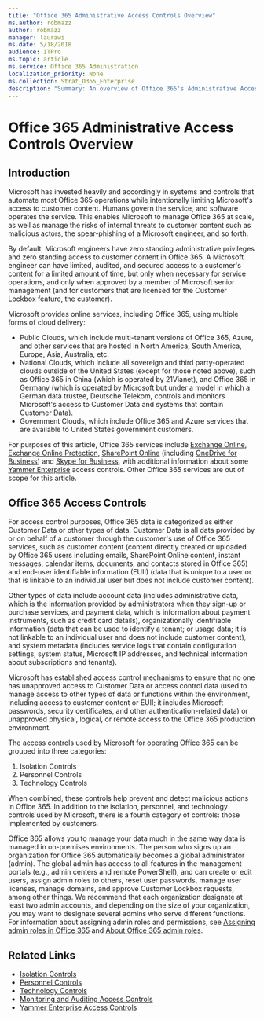 ```yaml
---
title: "Office 365 Administrative Access Controls Overview"
ms.author: robmazz
author: robmazz
manager: laurawi
ms.date: 5/18/2018
audience: ITPro
ms.topic: article
ms.service: Office 365 Administration
localization_priority: None
ms.collection: Strat_O365_Enterprise
description: "Summary: An overview of Office 365's Administrative Access Controls and data categorization."
---
```


# Office 365 Administrative Access Controls Overview 

## Introduction
Microsoft has invested heavily and accordingly in systems and controls that automate most Office 365 operations while intentionally limiting Microsoft's access to customer content. Humans govern the service, and software operates the service. This enables Microsoft to manage Office 365 at scale, as well as manage the risks of internal threats to customer content such as malicious actors, the spear-phishing of a Microsoft engineer, and so forth.

By default, Microsoft engineers have zero standing administrative privileges and zero standing access to customer content in Office 365. A Microsoft engineer can have limited, audited, and secured access to a customer's content for a limited amount of time, but only when necessary for service operations, and only when approved by a member of Microsoft senior management (and for customers that are licensed for the Customer Lockbox feature, the customer).

Microsoft provides online services, including Office 365, using multiple forms of cloud delivery:

- Public Clouds, which include multi-tenant versions of Office 365, Azure, and other services that are hosted in North America, South America, Europe, Asia, Australia, etc.
- National Clouds, which include all sovereign and third party-operated clouds outside of the United States (except for those noted above), such as Office 365 in China (which is operated by 21Vianet), and Office 365 in Germany (which is operated by Microsoft but under a model in which a German data trustee, Deutsche Telekom, controls and monitors Microsoft's access to Customer Data and systems that contain Customer Data).
- Government Clouds, which include Office 365 and Azure services that are available to United States government customers.

For purposes of this article, Office 365 services include [Exchange Online](https://technet.microsoft.com/en-us/library/exchange-online-service-description.aspx), [Exchange Online Protection](https://technet.microsoft.com/en-us/library/exchange-online-protection-service-description.aspx), [SharePoint Online](https://technet.microsoft.com/en-us/library/sharepoint-online-service-description.aspx) (including [OneDrive for Business](https://technet.microsoft.com/en-us/library/onedrive-for-business-service-description.aspx)) and [Skype for Business](https://technet.microsoft.com/en-us/library/skype-for-business-online-service-description.aspx), with additional information about some [Yammer Enterprise](https://technet.microsoft.com/en-us/library/yammer-service-description.aspx) access controls. Other Office 365 services are out of scope for this article.

## Office 365 Access Controls
For access control purposes, Office 365 data is categorized as either Customer Data or other types of data. Customer Data is all data provided by or on behalf of a customer through the customer's use of Office 365 services, such as customer content (content directly created or uploaded by Office 365 users including emails, SharePoint Online content, instant messages, calendar items, documents, and contacts stored in Office 365) and end-user identifiable information (EUII) (data that is unique to a user or that is linkable to an individual user but does not include customer content). 

Other types of data include account data (includes administrative data, which is the information provided by administrators when they sign-up or purchase services, and payment data, which is information about payment instruments, such as credit card details), organizationally identifiable information (data that can be used to identify a tenant; or usage data; it is not linkable to an individual user and does not include customer content), and system metadata (includes service logs that contain configuration settings, system status, Microsoft IP addresses, and technical information about subscriptions and tenants).

Microsoft has established access control mechanisms to ensure that no one has unapproved access to Customer Data or access control data (used to manage access to other types of data or functions within the environment, including access to customer content or EUII; it includes Microsoft passwords, security certificates, and other authentication-related data) or unapproved physical, logical, or remote access to the Office 365 production environment.

The access controls used by Microsoft for operating Office 365 can be grouped into three categories:
1.	Isolation Controls
2.	Personnel Controls
3.	Technology Controls

When combined, these controls help prevent and detect malicious actions in Office 365. In addition to the isolation, personnel, and technology controls used by Microsoft, there is a fourth category of controls: those implemented by customers.

Office 365 allows you to manage your data much in the same way data is managed in on-premises environments. The person who signs up an organization for Office 365 automatically becomes a global administrator (admin). The global admin has access to all features in the management portals (e.g., admin centers and remote PowerShell), and can create or edit users, assign admin roles to others, reset user passwords, manage user licenses, manage domains, and approve Customer Lockbox requests, among other things. We recommend that each organization designate at least two admin accounts, and depending on the size of your organization, you may want to designate several admins who serve different functions. For information about assigning admin roles and permissions, see [Assigning admin roles in Office 365](https://support.office.com/en-us/article/Assigning-admin-roles-in-Office-365-eac4d046-1afd-4f1a-85fc-8219c79e1504) and [About Office 365 admin roles](https://support.office.com/en-us/article/Permissions-in-Office-365-DA585EEA-F576-4F55-A1E0-87090B6AAA9D).


## Related Links

- [Isolation Controls](/office365/enterprise/office-365-isolation-controls)
- [Personnel Controls](/office365/enterprise/office-365-personnel-controls)
- [Technology Controls](/office365/enterprise/office-365-technology-controls)
- [Monitoring and Auditing Access Controls](/office365/enterprise/office-365-monitoring-and-auditing-access-controls)
- [Yammer Enterprise Access Controls](/office365/enterprise/office-365-yammer-enterprise-access-controls)